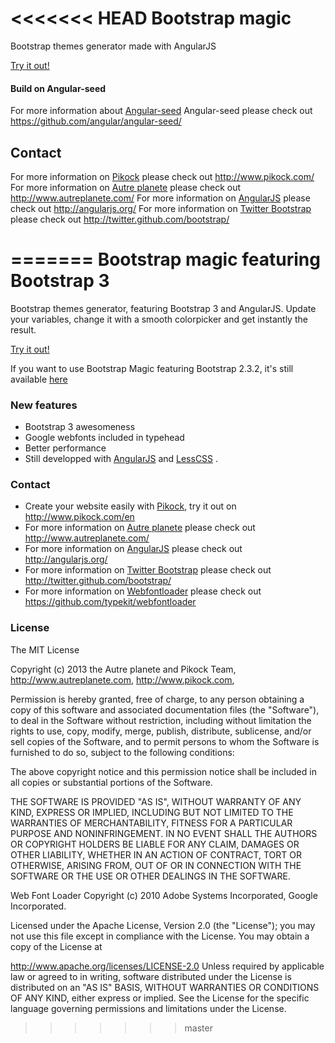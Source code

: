 <<<<<<< HEAD
Bootstrap magic
==============

Bootstrap themes generator made with AngularJS

[Try it out!](http://pikock.github.com/bootstrap-magic/)


#### Build on Angular-seed

For more information about [Angular-seed](https://github.com/angular/angular-seed/) Angular-seed please check out https://github.com/angular/angular-seed/


## Contact

For more information on [Pikock](http://www.pikock.com/)  please check out http://www.pikock.com/
For more information on [Autre planete](http://www.autreplanete.com/)  please check out http://www.autreplanete.com/
For more information on [AngularJS](http://angularjs.org/)  please check out http://angularjs.org/
For more information on [Twitter Bootstrap](http://twitter.github.com/bootstrap/)  please check out http://twitter.github.com/bootstrap/


=======
Bootstrap magic featuring Bootstrap 3
=====================================

Bootstrap themes generator, featuring Bootstrap 3 and AngularJS.
Update your variables, change it with a smooth colorpicker and get instantly the result.

[Try it out!](http://pikock.github.com/bootstrap-magic/)

If you want to use Bootstrap Magic featuring Bootstrap 2.3.2, it's still available 
[here](http://pikock.github.com/bootstrap-magic/2.3.2)

### New features

* Bootstrap 3 awesomeness
* Google webfonts included in typehead
* Better performance
* Still developped with [AngularJS](http://angularjs.org/) and [LessCSS](http://lesscss.org/) . 

### Contact

* Create your website easily with [Pikock](http://www.pikock.com/en), try it out on http://www.pikock.com/en
* For more information on [Autre planete](http://www.autreplanete.com/)  please check out http://www.autreplanete.com/
* For more information on [AngularJS](http://angularjs.org/)  please check out http://angularjs.org/
* For more information on [Twitter Bootstrap](http://twitter.github.com/bootstrap/)  please check out http://twitter.github.com/bootstrap/
* For more information on [Webfontloader](https://github.com/typekit/webfontloader)  please check out https://github.com/typekit/webfontloader



### License

The MIT License

Copyright (c) 2013 the Autre planete and Pikock Team, http://www.autreplanete.com, http://www.pikock.com,

Permission is hereby granted, free of charge, to any person obtaining a copy
of this software and associated documentation files (the "Software"), to deal
in the Software without restriction, including without limitation the rights
to use, copy, modify, merge, publish, distribute, sublicense, and/or sell
copies of the Software, and to permit persons to whom the Software is
furnished to do so, subject to the following conditions:

The above copyright notice and this permission notice shall be included in
all copies or substantial portions of the Software.

THE SOFTWARE IS PROVIDED "AS IS", WITHOUT WARRANTY OF ANY KIND, EXPRESS OR
IMPLIED, INCLUDING BUT NOT LIMITED TO THE WARRANTIES OF MERCHANTABILITY,
FITNESS FOR A PARTICULAR PURPOSE AND NONINFRINGEMENT. IN NO EVENT SHALL THE
AUTHORS OR COPYRIGHT HOLDERS BE LIABLE FOR ANY CLAIM, DAMAGES OR OTHER
LIABILITY, WHETHER IN AN ACTION OF CONTRACT, TORT OR OTHERWISE, ARISING FROM,
OUT OF OR IN CONNECTION WITH THE SOFTWARE OR THE USE OR OTHER DEALINGS IN
THE SOFTWARE.

Web Font Loader Copyright (c) 2010 Adobe Systems Incorporated, Google Incorporated.

Licensed under the Apache License, Version 2.0 (the "License"); you may not use this file except in compliance with the License. You may obtain a copy of the License at

http://www.apache.org/licenses/LICENSE-2.0
Unless required by applicable law or agreed to in writing, software distributed under the License is distributed on an "AS IS" BASIS, WITHOUT WARRANTIES OR CONDITIONS OF ANY KIND, either express or implied. See the License for the specific language governing permissions and limitations under the License.
>>>>>>> master
